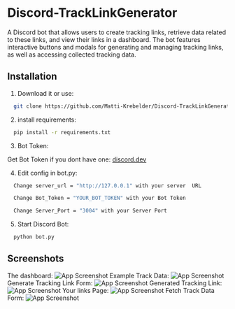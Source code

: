
# Discord-TrackLinkGenerator

A Discord bot that allows users to create tracking links, retrieve data related to these links, and view their links in a dashboard. The bot features interactive buttons and modals for generating and managing tracking links, as well as accessing collected tracking data.



## Installation

1. Download it or use:

```bash
  git clone https://github.com/Matti-Krebelder/Discord-TrackLinkGenerator.git
```

2. install requirements:

```bash
  pip install -r requirements.txt
```
3. Bot Token:

Get Bot Token if you dont have one: [discord.dev](http://discord.dev)


4. Edit config in bot.py:

 
```bash
  Change server_url = "http://127.0.0.1" with your server  URL
```
```bash
  Change Bot_Token = "YOUR_BOT_TOKEN" with your Bot Token
```
```bash
  Change Server_Port = "3004" with your Server Port
```


5. Start Discord Bot:

```bash
  python bot.py
```




## Screenshots
The dashboard:
![App Screenshot](http://skynethub.net/bot1.png)
Example Track Data:
![App Screenshot](http://skynethub.net/6.png)
Generate Tracking Link Form:
![App Screenshot](http://skynethub.net/bot2.png)
Generated Tracking Link:
![App Screenshot](http://skynethub.net/bot3.png)
Your links Page:
![App Screenshot](http://skynethub.net/bot4.png)
Fetch Track Data Form:
![App Screenshot](http://skynethub.net/5.png)





